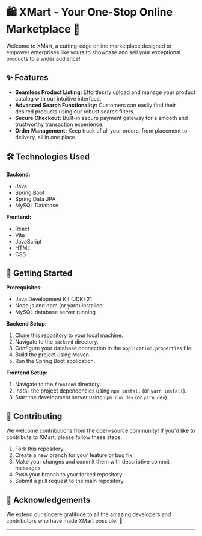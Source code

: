 # 🛍️ XMart - Your One-Stop Online Marketplace 🚀

Welcome to XMart, a cutting-edge online marketplace designed to empower enterprises like yours to showcase and sell your exceptional products to a wider audience! 

## ✨ Features

* **Seamless Product Listing:** Effortlessly upload and manage your product catalog with our intuitive interface. 
* **Advanced Search Functionality:** Customers can easily find their desired products using our robust search filters.
* **Secure Checkout:** Built-in secure payment gateway for a smooth and trustworthy transaction experience. 
* **Order Management:** Keep track of all your orders, from placement to delivery, all in one place.

## 🛠️ Technologies Used

**Backend:**

* Java
* Spring Boot
* Spring Data JPA
* MySQL Database

**Frontend:**

* React
* Vite
* JavaScript
* HTML
* CSS

## 🚀 Getting Started

**Prerequisites:**

* Java Development Kit (JDK) 21
* Node.js and npm (or yarn) installed
* MySQL database server running

**Backend Setup:**

1. Clone this repository to your local machine.
2. Navigate to the `backend` directory.
3. Configure your database connection in the `application.properties` file.
4. Build the project using Maven.
5. Run the Spring Boot application. 

**Frontend Setup:**

1. Navigate to the `frontend` directory.
2. Install the project dependencies using `npm install` (or `yarn install`).
3. Start the development server using `npm run dev` (or `yarn dev`).

## 🤝 Contributing

We welcome contributions from the open-source community! If you'd like to contribute to XMart, please follow these steps:

1. Fork this repository.
2. Create a new branch for your feature or bug fix.
3. Make your changes and commit them with descriptive commit messages.
4. Push your branch to your forked repository.
5. Submit a pull request to the main repository.

## 🙏 Acknowledgements

We extend our sincere gratitude to all the amazing developers and contributors who have made XMart possible! 🙌

---
